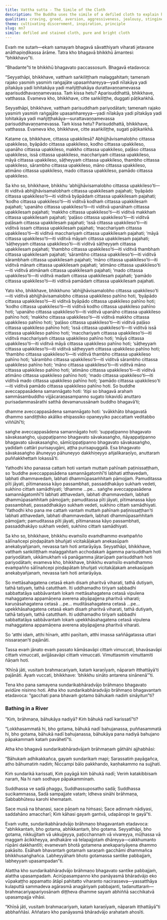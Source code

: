 ```yaml
---
title: Vattha sutta - The Simile of the Cloth
description: The Buddha uses the simile of a defiled cloth to explain how the mind can be similarly defiled by various impurities, and how it can be purified by abandoning them. And it is through this very practice that one arrives at unshakeable faith in the Buddha, the Dhamma, and the Saṅgha. The Buddha also addresses a brahmin in verses who believes in purification by bathing in river.
qualities: craving, greed, aversion, aggressiveness, jealousy, stinginess, anger, resentment, contempt, feuding, treachery, conceit, vanity, negligence, stubbornness, faith, ethical conduct, collectedness, wisdom, loving-kindness, compassion, appreciative joy, equanimity, sensual desire
theme: cultivating discernment, inspiration, principle
slug: mn7
simile: defiled and stained cloth, pure and bright cloth
---
```


Evaṁ me sutaṁ—ekaṁ samayaṁ bhagavā sāvatthiyaṁ viharati jetavane anāthapiṇḍikassa ārāme. Tatra kho bhagavā bhikkhū āmantesi: “bhikkhavo”ti.

“Bhadante”ti te bhikkhū bhagavato paccassosuṁ. Bhagavā etadavoca:

“Seyyathāpi, bhikkhave, vatthaṁ saṅkiliṭṭhaṁ malaggahitaṁ; tamenaṁ rajako yasmiṁ yasmiṁ raṅgajāte upasaṁhareyya—yadi nīlakāya yadi pītakāya yadi lohitakāya yadi mañjiṭṭhakāya durattavaṇṇamevassa aparisuddhavaṇṇamevassa. Taṁ kissa hetu? Aparisuddhattā, bhikkhave, vatthassa. Evameva kho, bhikkhave, citte saṅkiliṭṭhe, duggati pāṭikaṅkhā.

Seyyathāpi, bhikkhave, vatthaṁ parisuddhaṁ pariyodātaṁ; tamenaṁ rajako yasmiṁ yasmiṁ raṅgajāte upasaṁhareyya—yadi nīlakāya yadi pītakāya yadi lohitakāya yadi mañjiṭṭhakāya—surattavaṇṇamevassa parisuddhavaṇṇamevassa. Taṁ kissa hetu? Parisuddhattā, bhikkhave, vatthassa. Evameva kho, bhikkhave, citte asaṅkiliṭṭhe, sugati pāṭikaṅkhā.

Katame ca, bhikkhave, cittassa upakkilesā? Abhijjhāvisamalobho cittassa upakkileso, byāpādo cittassa upakkileso, kodho cittassa upakkileso, upanāho cittassa upakkileso, makkho cittassa upakkileso, paḷāso cittassa upakkileso, issā cittassa upakkileso, macchariyaṁ cittassa upakkileso, māyā cittassa upakkileso, sāṭheyyaṁ cittassa upakkileso, thambho cittassa upakkileso, sārambho cittassa upakkileso, māno cittassa upakkileso, atimāno cittassa upakkileso, mado cittassa upakkileso, pamādo cittassa upakkileso.

Sa kho so, bhikkhave, bhikkhu ‘abhijjhāvisamalobho cittassa upakkileso’ti—iti viditvā abhijjhāvisamalobhaṁ cittassa upakkilesaṁ pajahati; ‘byāpādo cittassa upakkileso’ti—iti viditvā byāpādaṁ cittassa upakkilesaṁ pajahati; ‘kodho cittassa upakkileso’ti—iti viditvā kodhaṁ cittassa upakkilesaṁ pajahati; ‘upanāho cittassa upakkileso’ti—iti viditvā upanāhaṁ cittassa upakkilesaṁ pajahati; ‘makkho cittassa upakkileso’ti—iti viditvā makkhaṁ cittassa upakkilesaṁ pajahati; ‘paḷāso cittassa upakkileso’ti—iti viditvā paḷāsaṁ cittassa upakkilesaṁ pajahati; ‘issā cittassa upakkileso’ti—iti viditvā issaṁ cittassa upakkilesaṁ pajahati; ‘macchariyaṁ cittassa upakkileso’ti—iti viditvā macchariyaṁ cittassa upakkilesaṁ pajahati; ‘māyā cittassa upakkileso’ti—iti viditvā māyaṁ cittassa upakkilesaṁ pajahati; ‘sāṭheyyaṁ cittassa upakkileso’ti—iti viditvā sāṭheyyaṁ cittassa upakkilesaṁ pajahati; ‘thambho cittassa upakkileso’ti—iti viditvā thambhaṁ cittassa upakkilesaṁ pajahati; ‘sārambho cittassa upakkileso’ti—iti viditvā sārambhaṁ cittassa upakkilesaṁ pajahati; ‘māno cittassa upakkileso’ti—iti viditvā mānaṁ cittassa upakkilesaṁ pajahati; ‘atimāno cittassa upakkileso’ti—iti viditvā atimānaṁ cittassa upakkilesaṁ pajahati; ‘mado cittassa upakkileso’ti—iti viditvā madaṁ cittassa upakkilesaṁ pajahati; ‘pamādo cittassa upakkileso’ti—iti viditvā pamādaṁ cittassa upakkilesaṁ pajahati.

Yato kho, bhikkhave, bhikkhuno ‘abhijjhāvisamalobho cittassa upakkileso’ti—iti viditvā abhijjhāvisamalobho cittassa upakkileso pahīno hoti, ‘byāpādo cittassa upakkileso’ti—iti viditvā byāpādo cittassa upakkileso pahīno hoti; ‘kodho cittassa upakkileso’ti—iti viditvā kodho cittassa upakkileso pahīno hoti; ‘upanāho cittassa upakkileso’ti—iti viditvā upanāho cittassa upakkileso pahīno hoti; ‘makkho cittassa upakkileso’ti—iti viditvā makkho cittassa upakkileso pahīno hoti; ‘paḷāso cittassa upakkileso’ti—iti viditvā paḷāso cittassa upakkileso pahīno hoti; ‘issā cittassa upakkileso’ti—iti viditvā issā cittassa upakkileso pahīno hoti; ‘macchariyaṁ cittassa upakkileso’ti—iti viditvā macchariyaṁ cittassa upakkileso pahīno hoti; ‘māyā cittassa upakkileso’ti—iti viditvā māyā cittassa upakkileso pahīno hoti; ‘sāṭheyyaṁ cittassa upakkileso’ti—iti viditvā sāṭheyyaṁ cittassa upakkileso pahīno hoti; ‘thambho cittassa upakkileso’ti—iti viditvā thambho cittassa upakkileso pahīno hoti; ‘sārambho cittassa upakkileso’ti—iti viditvā sārambho cittassa upakkileso pahīno hoti; ‘māno cittassa upakkileso’ti—iti viditvā māno cittassa upakkileso pahīno hoti; ‘atimāno cittassa upakkileso’ti—iti viditvā atimāno cittassa upakkileso pahīno hoti; ‘mado cittassa upakkileso’ti—iti viditvā mado cittassa upakkileso pahīno hoti; ‘pamādo cittassa upakkileso’ti—iti viditvā pamādo cittassa upakkileso pahīno hoti. So buddhe aveccappasādena samannāgato hoti: ‘itipi so bhagavā arahaṁ sammāsambuddho vijjācaraṇasampanno sugato lokavidū anuttaro purisadammasārathi satthā devamanussānaṁ buddho bhagavā’ti;

dhamme aveccappasādena samannāgato hoti: ‘svākkhāto bhagavatā dhammo sandiṭṭhiko akāliko ehipassiko opaneyyiko paccattaṁ veditabbo viññūhī’ti;

saṅghe aveccappasādena samannāgato hoti: ‘suppaṭipanno bhagavato sāvakasaṅgho, ujuppaṭipanno bhagavato sāvakasaṅgho, ñāyappaṭipanno bhagavato sāvakasaṅgho, sāmīcippaṭipanno bhagavato sāvakasaṅgho, yadidaṁ cattāri purisayugāni, aṭṭha purisapuggalā. Esa bhagavato sāvakasaṅgho āhuneyyo pāhuneyyo dakkhiṇeyyo añjalikaraṇīyo, anuttaraṁ puññakkhettaṁ lokassā’ti.

Yathodhi kho panassa cattaṁ hoti vantaṁ muttaṁ pahīnaṁ paṭinissaṭṭhaṁ, so ‘buddhe aveccappasādena samannāgatomhī’ti labhati atthavedaṁ, labhati dhammavedaṁ, labhati dhammūpasaṁhitaṁ pāmojjaṁ. Pamuditassa pīti jāyati, pītimanassa kāyo passambhati, passaddhakāyo sukhaṁ vedeti, sukhino cittaṁ samādhiyati; ‘dhamme …pe… saṅghe aveccappasādena samannāgatomhī’ti labhati atthavedaṁ, labhati dhammavedaṁ, labhati dhammūpasaṁhitaṁ pāmojjaṁ; pamuditassa pīti jāyati, pītimanassa kāyo passambhati, passaddhakāyo sukhaṁ vedeti, sukhino cittaṁ samādhiyati. ‘Yathodhi kho pana me cattaṁ vantaṁ muttaṁ pahīnaṁ paṭinissaṭṭhan’ti labhati atthavedaṁ, labhati dhammavedaṁ, labhati dhammūpasaṁhitaṁ pāmojjaṁ; pamuditassa pīti jāyati, pītimanassa kāyo passambhati, passaddhakāyo sukhaṁ vedeti, sukhino cittaṁ samādhiyati.

Sa kho so, bhikkhave, bhikkhu evaṁsīlo evaṁdhammo evaṁpañño sālīnañcepi piṇḍapātaṁ bhuñjati vicitakāḷakaṁ anekasūpaṁ anekabyañjanaṁ, nevassa taṁ hoti antarāyāya. Seyyathāpi, bhikkhave, vatthaṁ saṅkiliṭṭhaṁ malaggahitaṁ acchodakaṁ āgamma parisuddhaṁ hoti pariyodātaṁ, ukkāmukhaṁ vā panāgamma jātarūpaṁ parisuddhaṁ hoti pariyodātaṁ; evameva kho, bhikkhave, bhikkhu evaṁsīlo evaṁdhammo evaṁpañño sālīnañcepi piṇḍapātaṁ bhuñjati vicitakāḷakaṁ anekasūpaṁ anekabyañjanaṁ, nevassa taṁ hoti antarāyāya.

So mettāsahagatena cetasā ekaṁ disaṁ pharitvā viharati, tathā dutiyaṁ, tathā tatiyaṁ, tathā catutthaṁ. Iti uddhamadho tiriyaṁ sabbadhi sabbattatāya sabbāvantaṁ lokaṁ mettāsahagatena cetasā vipulena mahaggatena appamāṇena averena abyāpajjena pharitvā viharati; karuṇāsahagatena cetasā …pe… muditāsahagatena cetasā …pe… upekkhāsahagatena cetasā ekaṁ disaṁ pharitvā viharati, tathā dutiyaṁ, tathā tatiyaṁ, tathā catutthaṁ. Iti uddhamadho tiriyaṁ sabbadhi sabbattatāya sabbāvantaṁ lokaṁ upekkhāsahagatena cetasā vipulena mahaggatena appamāṇena averena abyāpajjena pharitvā viharati.

So ‘atthi idaṁ, atthi hīnaṁ, atthi paṇītaṁ, atthi imassa saññāgatassa uttari nissaraṇan’ti pajānāti.

Tassa evaṁ jānato evaṁ passato kāmāsavāpi cittaṁ vimuccati, bhavāsavāpi cittaṁ vimuccati, avijjāsavāpi cittaṁ vimuccati. Vimuttasmiṁ vimuttamiti ñāṇaṁ hoti.

‘Khīṇā jāti, vusitaṁ brahmacariyaṁ, kataṁ karaṇīyaṁ, nāparaṁ itthattāyā’ti pajānāti. Ayaṁ vuccati, bhikkhave: ‘bhikkhu sināto antarena sinānenā’”ti.

Tena kho pana samayena sundarikabhāradvājo brāhmaṇo bhagavato avidūre nisinno hoti. Atha kho sundarikabhāradvājo brāhmaṇo bhagavantaṁ etadavoca: “gacchati pana bhavaṁ gotamo bāhukaṁ nadiṁ sināyitun”ti?

### Bathing in a River

“Kiṁ, brāhmaṇa, bāhukāya nadiyā? Kiṁ bāhukā nadī karissatī”ti?

“Lokkhasammatā hi, bho gotama, bāhukā nadī bahujanassa, puññasammatā hi, bho gotama, bāhukā nadī bahujanassa, bāhukāya pana nadiyā bahujano pāpakammaṁ kataṁ pavāhetī”ti.

Atha kho bhagavā sundarikabhāradvājaṁ brāhmaṇaṁ gāthāhi ajjhabhāsi:

“Bāhukaṁ adhikakkañca,
gayaṁ sundarikaṁ mapi;
Sarassatiṁ payāgañca,
atho bāhumatiṁ nadiṁ;
Niccampi bālo pakkhando,
kaṇhakammo na sujjhati.

Kiṁ sundarikā karissati,
Kiṁ payāgā kiṁ bāhukā nadī;
Veriṁ katakibbisaṁ naraṁ,
Na hi naṁ sodhaye pāpakamminaṁ.

Suddhassa ve sadā phaggu,
Suddhassuposatho sadā;
Suddhassa sucikammassa,
Sadā sampajjate vataṁ;
Idheva sināhi brāhmaṇa,
Sabbabhūtesu karohi khemataṁ.

Sace musā na bhaṇasi,
sace pāṇaṁ na hiṁsasi;
Sace adinnaṁ nādiyasi,
saddahāno amaccharī;
Kiṁ kāhasi gayaṁ gantvā,
udapānopi te gayā”ti.

Evaṁ vutte, sundarikabhāradvājo brāhmaṇo bhagavantaṁ etadavoca: “abhikkantaṁ, bho gotama, abhikkantaṁ, bho gotama. Seyyathāpi, bho gotama, nikkujjitaṁ vā ukkujjeyya, paṭicchannaṁ vā vivareyya, mūḷhassa vā maggaṁ ācikkheyya, andhakāre vā telapajjotaṁ dhāreyya—cakkhumanto rūpāni dakkhantīti; evamevaṁ bhotā gotamena anekapariyāyena dhammo pakāsito. Esāhaṁ bhavantaṁ gotamaṁ saraṇaṁ gacchāmi dhammañca bhikkhusaṅghañca. Labheyyāhaṁ bhoto gotamassa santike pabbajjaṁ, labheyyaṁ upasampadan”ti.

Alattha kho sundarikabhāradvājo brāhmaṇo bhagavato santike pabbajjaṁ, alattha upasampadaṁ. Acirūpasampanno kho panāyasmā bhāradvājo eko vūpakaṭṭho appamatto ātāpī pahitatto viharanto nacirasseva—yassatthāya kulaputtā sammadeva agārasmā anagāriyaṁ pabbajanti, tadanuttaraṁ—brahmacariyapariyosānaṁ diṭṭheva dhamme sayaṁ abhiññā sacchikatvā upasampajja vihāsi.

“Khīṇā jāti, vusitaṁ brahmacariyaṁ, kataṁ karaṇīyaṁ, nāparaṁ itthattāyā”ti abbhaññāsi. Aññataro kho panāyasmā bhāradvājo arahataṁ ahosīti.
